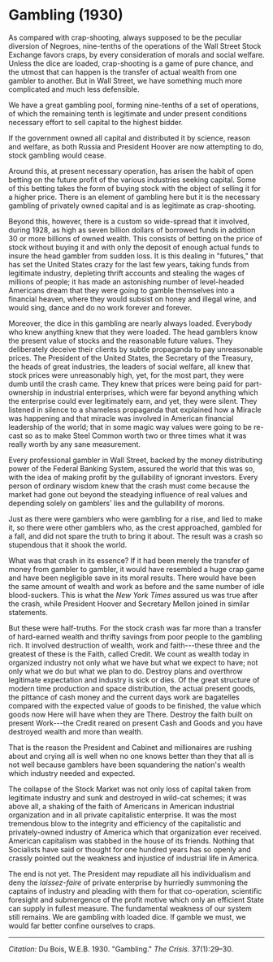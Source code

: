 <!--
title:   Gambling
author:  Du Bois, W.E.B.
journal: The Crisis
year:    1930
volume:  37
issue:   1
pages:   29-30
-->
# Gambling (1930)

As compared with crap-shooting, always supposed to be the peculiar diversion of Negroes, nine-tenths of the operations of the Wall Street Stock Exchange favors craps, by every consideration of morals and social welfare. Unless the dice are loaded, crap-shooting is a game of pure chance, and the utmost that can happen is the transfer of actual wealth from one gambler to another. But in Wall Street, we have something much more complicated and much less defensible.

We have a great gambling pool, forming nine-tenths of a set of operations, of which the remaining tenth is legitimate and under present conditions necessary effort to sell capital to the highest bidder.

If the government owned all capital and distributed it by science, reason and welfare, as both Russia and President Hoover are now attempting to do, stock gambling would cease.

Around this, at present necessary operation, has arisen the habit of open betting on the future profit of the various industries seeking capital. Some of this betting takes the form of buying stock with the object of selling it for a higher price. There is an element of gambling here but it is the necessary gambling of privately owned capital and is as legitimate as crap-shooting.

Beyond this, however, there is a custom so wide-spread that it involved, during 1928, as high as seven billion dollars of borrowed funds in addition 30 or more billions of owned wealth. This consists of betting on the price of stock without buying it and with only the deposit of enough actual funds to insure the head gambler from sudden loss. It is this dealing in "futures," that has set the United States crazy for the last few years, taking funds from legitimate industry, depleting thrift accounts and stealing the wages of millions of people; it has made an astonishing number of level-headed Americans dream that they were going to gamble themselves into a financial heaven, where they would subsist on honey and illegal wine, and would sing, dance and do no work forever and forever.

Moreover, the dice in this gambling are nearly always loaded. Everybody who knew anything knew that they were loaded. The head gamblers know the present value of stocks and the reasonable future values. They deliberately deceive their clients by subtle propaganda to pay unreasonable prices. The President of the United States, the Secretary of the Treasury, the heads of great industries, the leaders of social welfare, all knew that stock prices were unreasonably high, yet, for the most part, they were dumb until the crash came. They knew that prices were being paid for part-ownership in industrial enterprises, which were far beyond anything which the enterprise could ever legitimately earn, and yet, they were silent. They listened in silence to a shameless propaganda that explained how a Miracle was happening and that miracle was involved in American financial leadership of the world; that in some magic way values were going to be re-cast so as to make Steel Common worth two or three times what it was really worth by any sane measurement.

Every professional gambler in Wall Street, backed by the money distributing power of the Federal Banking System, assured the world that this was so, with the idea of making profit by the gullability of ignorant investors. Every person of ordinary wisdom knew that the crash must come because the market had gone out beyond the steadying influence of real values and depending solely on gamblers' lies and the gullability of morons.

Just as there were gamblers who were gambling for a rise, and lied to make it, so there were other gamblers who, as the crest approached, gambled for a fall, and did not spare the truth to bring it about. The result was a crash so stupendous that it shook the world.

What was that crash in its essence? If it had been merely the transfer of money from gambler to gambler, it would have resembled a huge crap game and have been negligible save in its moral results. There would have been the same amount of wealth and work as before and the same number of idle blood-suckers. This is what the *New York Times* assured us was true after the crash, while President Hoover and Secretary Mellon joined in similar statements.

But these were half-truths. For the stock crash was far more than a transfer of hard-earned wealth and thrifty savings from poor people to the gambling rich. It involved destruction of wealth, work and faith---these three and the greatest of these is the Faith, called Credit. We count as wealth today in organized industry not only what we have but what we expect to have; not only what we do but what we plan to do. Destroy plans and overthrow legitimate expectation and industry is sick or dies. Of the great structure of modern time production and space distribution, the actual present goods, the pittance of cash money and the current days work are bagatelles compared with the expected value of goods to be finished, the value which goods now Here will have when they are There. Destroy the faith built on present Work---the Credit reared on present Cash and Goods and you have destroyed wealth and more than wealth.

That is the reason the President and Cabinet and millionaires are rushing about and crying all is well when no one knows better than they that all is not well because gamblers have been squandering the nation's wealth which industry needed and expected.

The collapse of the Stock Market was not only loss of capital taken from legitimate industry and sunk and destroyed in wild-cat schemes; it was above all, a shaking of the faith of Americans in American industrial organization and in all private capitalistic enterprise. It was the most tremendous blow to the integrity and efficiency of the capitalistic and privately-owned industry of America which that organization ever received. American capitalism was stabbed in the house of its friends. Nothing that Socialists have said or thought for one hundred years has so openly and crassly pointed out the weakness and injustice of industrial life in America.

The end is not yet. The President may repudiate all his individualism and deny the *laissez-faire* of private enterprise by hurriedly summoning the captains of industry and pleading with them for that co-operation, scientific foresight and submergence of the profit motive which only an efficient State can supply in fullest measure. The fundamental weakness of our system still remains. We are gambling with loaded dice. If gamble we must, we would far better confine ourselves to craps.

_________________
*Citation:* Du Bois, W.E.B. 1930. "Gambling." *The Crisis*. 37(1):29&ndash;30.